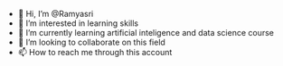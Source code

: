 - 👋 Hi, I’m @Ramyasri
- 👀 I’m interested in learning skills
- 🌱 I’m currently learning artificial inteligence and data science course
- 💞️ I’m looking to collaborate on this field
- 📫 How to reach me through this account

<!---
Ramyasrisydu/Ramyasrisydu is a ✨ special ✨ repository because its `README.md` (this file) appears on your GitHub profile.
You can click the Preview link to take a look at your changes.
--->
